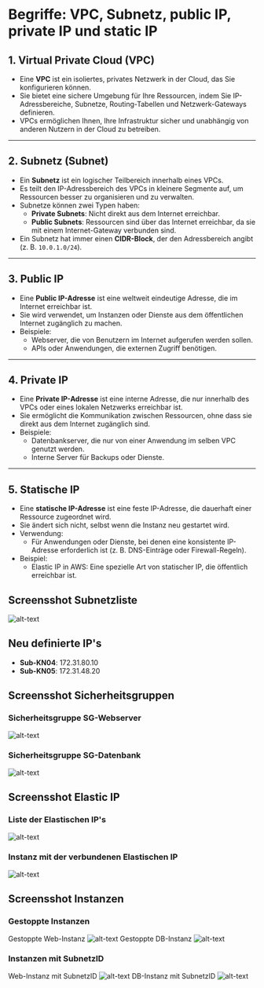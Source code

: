 # Begriffe: VPC, Subnetz, public IP, private IP und static IP

## 1. Virtual Private Cloud (VPC)
- Eine **VPC** ist ein isoliertes, privates Netzwerk in der Cloud, das Sie konfigurieren können.
- Sie bietet eine sichere Umgebung für Ihre Ressourcen, indem Sie IP-Adressbereiche, Subnetze, Routing-Tabellen und Netzwerk-Gateways definieren.
- VPCs ermöglichen Ihnen, Ihre Infrastruktur sicher und unabhängig von anderen Nutzern in der Cloud zu betreiben.

---

## 2. Subnetz (Subnet)
- Ein **Subnetz** ist ein logischer Teilbereich innerhalb eines VPCs.
- Es teilt den IP-Adressbereich des VPCs in kleinere Segmente auf, um Ressourcen besser zu organisieren und zu verwalten.
- Subnetze können zwei Typen haben:
  - **Private Subnets**: Nicht direkt aus dem Internet erreichbar.
  - **Public Subnets**: Ressourcen sind über das Internet erreichbar, da sie mit einem Internet-Gateway verbunden sind.
- Ein Subnetz hat immer einen **CIDR-Block**, der den Adressbereich angibt (z. B. `10.0.1.0/24`).

---

## 3. Public IP
- Eine **Public IP-Adresse** ist eine weltweit eindeutige Adresse, die im Internet erreichbar ist.
- Sie wird verwendet, um Instanzen oder Dienste aus dem öffentlichen Internet zugänglich zu machen.
- Beispiele:
  - Webserver, die von Benutzern im Internet aufgerufen werden sollen.
  - APIs oder Anwendungen, die externen Zugriff benötigen.

---

## 4. Private IP
- Eine **Private IP-Adresse** ist eine interne Adresse, die nur innerhalb des VPCs oder eines lokalen Netzwerks erreichbar ist.
- Sie ermöglicht die Kommunikation zwischen Ressourcen, ohne dass sie direkt aus dem Internet zugänglich sind.
- Beispiele:
  - Datenbankserver, die nur von einer Anwendung im selben VPC genutzt werden.
  - Interne Server für Backups oder Dienste.

---

## 5. Statische IP
- Eine **statische IP-Adresse** ist eine feste IP-Adresse, die dauerhaft einer Ressource zugeordnet wird.
- Sie ändert sich nicht, selbst wenn die Instanz neu gestartet wird.
- Verwendung:
  - Für Anwendungen oder Dienste, bei denen eine konsistente IP-Adresse erforderlich ist (z. B. DNS-Einträge oder Firewall-Regeln).
- Beispiel:
  - Elastic IP in AWS: Eine spezielle Art von statischer IP, die öffentlich erreichbar ist.

## Screensshot Subnetzliste
![alt-text](sn.png)

## Neu definierte IP's
- **Sub-KN04**: 172.31.80.10
- **Sub-KN05**: 172.31.48.20

## Screensshot Sicherheitsgruppen
### Sicherheitsgruppe SG-Webserver
![alt-text](web.png)
### Sicherheitsgruppe SG-Datenbank
![alt-text](db.png)

## Screensshot Elastic IP
### Liste der Elastischen IP's
![alt-text](ipweb.png)
### Instanz mit der verbundenen Elastischen IP
![alt-text](incweb.png)

## Screensshot Instanzen
### Gestoppte Instanzen
Gestoppte Web-Instanz
![alt-text](web2.png)
Gestoppte DB-Instanz
![alt-text](db3.png)
### Instanzen mit SubnetzID
Web-Instanz mit SubnetzID
![alt-text](web3.png)
DB-Instanz mit SubnetzID
![alt-text](db2.png)
